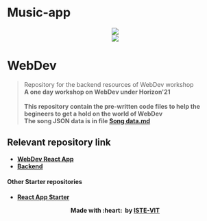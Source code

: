 # Music-app
<p align="center">
 <img src="https://user-images.githubusercontent.com/71590944/111881788-33353b80-89d8-11eb-9db1-746eba087b05.png" > <br> 
 <img src="https://user-images.githubusercontent.com/71590944/114435724-1e685400-9be2-11eb-9751-4c43096007a7.jpeg"> <br>
</p>

# WebDev
>Repository for the backend resources of WebDev workshop <br>
<b>A one day workshop on WebDev under Horizon'21<br><br>
This repository contain the pre-written code files to help the begineers to get a hold on the world of WebDev<br>
The song JSON data is in file <a href="https://github.com/Tirth22/web-dev-backend-starter/blob/starter/Song%20data.md">Song data.md</a>

 ## Relevant repository link
 - <a href="https://github.com/ISTE-VIT/web-dev-react-app" target="_blank">WebDev React App</a>
 - <a href="https://github.com/ISTE-VIT/web-dev-backend" target="_blank">Backend</a>
 #### Other Starter repositories
 -  <a href="https://github.com/ISTE-VIT/web-dev-react-app-starter" target="_blank">React App Starter</a>

 
<p align="center">
	Made with :heart: &nbsp;by <a href="https://istevit.in/" target="_blank">ISTE-VIT</a>
</p>
